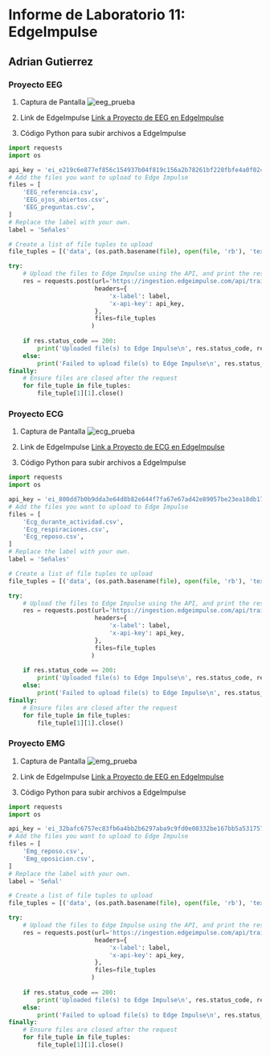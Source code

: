 # Informe de Laboratorio 11: EdgeImpulse
## Adrian Gutierrez
### Proyecto EEG

1. Captura de Pantalla
![eeg_prueba](https://github.com/adri201022/ISB-Grupo-11/assets/164541653/e9864072-086f-4c3d-8580-23322e9a53e5)

2. Link de EdgeImpulse
[Link a Proyecto de EEG en EdgeImpulse](https://studio.edgeimpulse.com/studio/431536/acquisition/training)

3. Código Python para subir archivos a EdgeImpulse
```python
import requests
import os

api_key = 'ei_e219c6e877ef856c154937b04f819c156a2b78261bf228fbfe4a0f024bfca464'
# Add the files you want to upload to Edge Impulse
files = [
    'EEG_referencia.csv',
    'EEG_ojos_abiertos.csv',
    'EEG_preguntas.csv',
]
# Replace the label with your own.
label = 'Señales'

# Create a list of file tuples to upload
file_tuples = [('data', (os.path.basename(file), open(file, 'rb'), 'text/csv')) for file in files]

try:
    # Upload the files to Edge Impulse using the API, and print the response.
    res = requests.post(url='https://ingestion.edgeimpulse.com/api/training/files',
                        headers={
                            'x-label': label,
                            'x-api-key': api_key,
                        },
                        files=file_tuples
                       )
    
    if res.status_code == 200:
        print('Uploaded file(s) to Edge Impulse\n', res.status_code, res.content)
    else:
        print('Failed to upload file(s) to Edge Impulse\n', res.status_code, res.content)
finally:
    # Ensure files are closed after the request
    for file_tuple in file_tuples:
        file_tuple[1][1].close()
 ```
### Proyecto ECG
1. Captura de Pantalla
![ecg_prueba](https://github.com/adri201022/ISB-Grupo-11/assets/164541653/61a3c9e4-719d-4c99-ad6b-35d1d1709bf4)


2. Link de EdgeImpulse
[Link a Proyecto de ECG en EdgeImpulse](https://studio.edgeimpulse.com/studio/431535/acquisition/training?page=1)

3. Código Python para subir archivos a EdgeImpulse
```python
import requests
import os

api_key = 'ei_800dd7b0b9dda3e64d8b82e644f7fa67e67ad42e89057be23ea18db17447040f'
# Add the files you want to upload to Edge Impulse
files = [
    'Ecg_durante_actividad.csv',
    'Ecg_respiraciones.csv',
    'Ecg_reposo.csv',
]
# Replace the label with your own.
label = 'Señales'

# Create a list of file tuples to upload
file_tuples = [('data', (os.path.basename(file), open(file, 'rb'), 'text/csv')) for file in files]

try:
    # Upload the files to Edge Impulse using the API, and print the response.
    res = requests.post(url='https://ingestion.edgeimpulse.com/api/training/files',
                        headers={
                            'x-label': label,
                            'x-api-key': api_key,
                        },
                        files=file_tuples
                       )
    
    if res.status_code == 200:
        print('Uploaded file(s) to Edge Impulse\n', res.status_code, res.content)
    else:
        print('Failed to upload file(s) to Edge Impulse\n', res.status_code, res.content)
finally:
    # Ensure files are closed after the request
    for file_tuple in file_tuples:
        file_tuple[1][1].close()
```

### Proyecto EMG
1. Captura de Pantalla
![emg_prueba](https://github.com/adri201022/ISB-Grupo-11/assets/164541653/4fac6888-7c21-41c2-86ae-1888b384ab8c)


2. Link de EdgeImpulse
[Link a Proyecto de EEG en EdgeImpulse](https://studio.edgeimpulse.com/studio/431164/acquisition/training?page=1)

3. Código Python para subir archivos a EdgeImpulse
```python
import requests
import os

api_key = 'ei_32bafc6757ec83fb6a4bb2b6297aba9c9fd0e08332be167bb5a53175778782d1'
# Add the files you want to upload to Edge Impulse
files = [
    'Emg_reposo.csv',
    'Emg_oposicion.csv',
]
# Replace the label with your own.
label = 'Señal'

# Create a list of file tuples to upload
file_tuples = [('data', (os.path.basename(file), open(file, 'rb'), 'text/csv')) for file in files]

try:
    # Upload the files to Edge Impulse using the API, and print the response.
    res = requests.post(url='https://ingestion.edgeimpulse.com/api/training/files',
                        headers={
                            'x-label': label,
                            'x-api-key': api_key,
                        },
                        files=file_tuples
                       )
    
    if res.status_code == 200:
        print('Uploaded file(s) to Edge Impulse\n', res.status_code, res.content)
    else:
        print('Failed to upload file(s) to Edge Impulse\n', res.status_code, res.content)
finally:
    # Ensure files are closed after the request
    for file_tuple in file_tuples:
        file_tuple[1][1].close()
```
